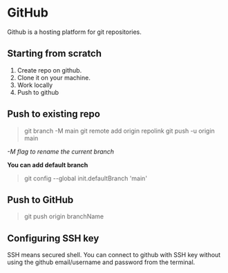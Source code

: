 # GitHub
Github is a hosting platform for git repositories.

## Starting from scratch
 1. Create repo on github.
 2. Clone it on your machine.
 3. Work locally
 4. Push to github

## Push to existing repo
  >  git branch -M main
  >  git remote add origin repolink
  >  git push -u origin main

*-M  flag to rename the current branch*

**You can add default branch**
  >  git config --global init.defaultBranch 'main'

## Push to GitHub

  >  git push origin branchName

## Configuring SSH key
SSH means secured shell. You can connect to github with SSH key without using the github email/username and password from the terminal.
